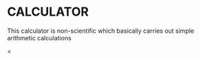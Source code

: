 # CALCULATOR
This calculator is  non-scientific which basically carries out simple arithmetic calculations

<image><

